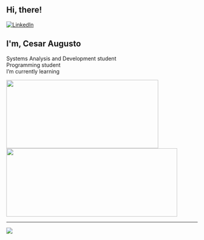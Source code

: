## Hi, there!

[![LinkedIn](https://img.shields.io/badge/LinkedIn-%230077B5.svg?logo=linkedin&logoColor=white)](https://linkedin.com/in/cesar-augusto/) 

## I'm, Cesar Augusto

Systems Analysis and Development student<br>Programming student<br>I’m currently learning<br>

<div>
  <img height="180cm" width="400cm" src="https://github-readme-stats.vercel.app/api?username=cesar-augusto33&theme=tokyonight&hide_border=false&include_all_commits=false&count_private=false"/>
  <img height="180cm" width="450cm" src="https://github-readme-stats.vercel.app/api/top-langs/?username=cesar-augusto33&theme=tokyonight&hide_border=false&include_all_commits=false&count_private=false&layout=compact"/>
</div>

---
[![](https://visitcount.itsvg.in/api?id=cesar-augusto33&icon=0&color=0)](https://visitcount.itsvg.in)

<!-- Proudly created with GPRM ( https://gprm.itsvg.in ) -->
